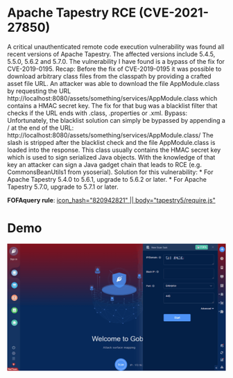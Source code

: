 # Apache Tapestry RCE (CVE-2021-27850)

A critical unauthenticated remote code execution vulnerability was found all recent versions of Apache Tapestry. The affected versions include 5.4.5, 5.5.0, 5.6.2 and 5.7.0. The vulnerability I have found is a bypass of the fix for CVE-2019-0195. Recap: Before the fix of CVE-2019-0195 it was possible to download arbitrary class files from the classpath by providing a crafted asset file URL. An attacker was able to download the file AppModule.class by requesting the URL http://localhost:8080/assets/something/services/AppModule.class which contains a HMAC secret key. The fix for that bug was a blacklist filter that checks if the URL ends with .class, .properties or .xml. Bypass: Unfortunately, the blacklist solution can simply be bypassed by appending a / at the end of the URL: http://localhost:8080/assets/something/services/AppModule.class/ The slash is stripped after the blacklist check and the file AppModule.class is loaded into the response. This class usually contains the HMAC secret key which is used to sign serialized Java objects. With the knowledge of that key an attacker can sign a Java gadget chain that leads to RCE (e.g. CommonsBeanUtils1 from ysoserial). Solution for this vulnerability: * For Apache Tapestry 5.4.0 to 5.6.1, upgrade to 5.6.2 or later. * For Apache Tapestry 5.7.0, upgrade to 5.7.1 or later.

**FOFAquery rule**: [icon_hash="820942821" || body="tapestry5/require.js"](https://fofa.so/result?qbase64=aWNvbl9oYXNoPSI4MjA5NDI4MjEiIHx8IGJvZHk9InRhcGVzdHJ5NS9yZXF1aXJlLmpzIg%3D%3D)

# Demo

![](Apache_Tapestry_Unserialize_RCE_CVE_2021_27850.gif)